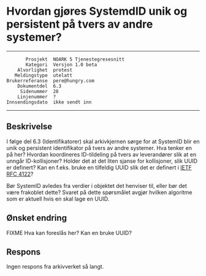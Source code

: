 Hvordan gjøres SystemdID unik og persistent på tvers av andre systemer?
=======================================================================

 ------------------  ---------------------------------
           Prosjekt  NOARK 5 Tjenestegresesnitt
           Kategori  Versjon 1.0 beta
        Alvorlighet  protest
       Meldingstype  utelatt
    Brukerreferanse  pere@hungry.com
        Dokumentdel  6.3
         Sidenummer  28
        Linjenummer  ?
    Innsendingsdato  ikke sendt inn
 ------------------  ---------------------------------

Beskrivelse
-----------

I følge del 6.3 (Identifikatorer) skal arkivkjernen sørge for at
SystemID blir en unik og persistent identifikator på tvers av andre
systemer.  Hva tenker en på her?  Hvordan koordineres ID-tildeling på
tvers av leverandører slik at en unngår ID-kollisjoner?  Holder det at
det liten sjanse for kollisjoner, slik UUID er definert?  Kan en
f.eks. bruke en tilfeldig UUID slik det er definert i [IETF RFC
4122](http://www.ietf.org/rfc/rfc4122.txt)?

Bør SystemID avledes fra verdier i objektet det henviser til, eller
bør det være frakoblet dette?  Svaret på dette spørsmålet avgjør
hvilken algoritme som er aktuell hvis en skal lage en UUID.

Ønsket endring
--------------

FIXME Hva kan foreslås her?  Kan en bruke UUID?

Respons
-------

Ingen respons fra arkivverket så langt.
